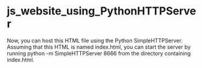 # js_website_using_PythonHTTPServer
Now, you can host this HTML file using the Python SimpleHTTPServer. Assuming that this HTML is named index.html, you can start the server by running python -m SimpleHTTPServer 8666 from the directory containing index.html. 
